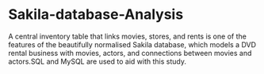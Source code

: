 # Sakila-database-Analysis
A central inventory table that links movies, stores, and rents is one of the features of the beautifully normalised Sakila database, which models a DVD rental business with movies, actors, and connections between movies and actors.SQL and MySQL are used to aid with this study.

